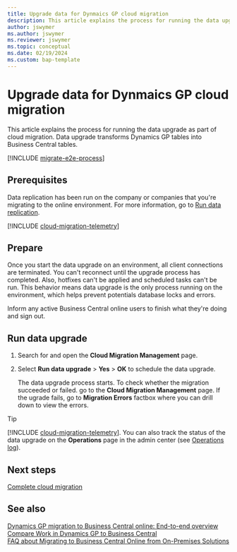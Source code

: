 ```yaml
---
title: Upgrade data for Dynmaics GP cloud migration
description: This article explains the process for running the data upgrade as part of Dynamics GP cloud migration. 
author: jswymer
ms.author: jswymer
ms.reviewer: jswymer 
ms.topic: conceptual 
ms.date: 02/19/2024
ms.custom: bap-template 
---
```

# Upgrade data for Dynmaics GP cloud migration

This article explains the process for running the data upgrade as part of cloud migration. Data upgrade transforms Dynamics GP tables into Business Central tables.

[!INCLUDE [migrate-e2e-process](../developer/includes/migrate-e2e-process-gp.md)]

## Prerequisites

Data replication has been run on the company or companies that you're migrating to the online environment. For more information, go to [Run data replication](migrate-data-replication-run.md).

[!INCLUDE [cloud-migration-telemetry](../includes/bc-cloud-migrate-replicate-all-before-upgrade.md)]

## Prepare

Once you start the data upgrade on an environment, all client connections are terminated. You can't reconnect until the upgrade process has completed. Also, hotfixes can't be applied and scheduled tasks can't be run. This behavior means data upgrade is the only process running on the environment, which helps prevent potentials database locks and errors.

Inform any active Business Central online users to finish what they're doing and sign out.

## Run data upgrade

1. Search for and open the **Cloud Migration Management** page.
2. Select **Run data upgrade** > **Yes** > **OK** to schedule the data upgrade.

   The data upgrade process starts. To check whether the migration succeeded or failed. go to the **Cloud Migration Management** page.  If the ugrade fails, go to **Migration Errors** factbox where you can drill down to view the errors.

> [!TIP]
> [!INCLUDE [cloud-migration-telemetry](../developer/includes/cloud-migration-telemetry.md)]. You can also track the status of the data upgrade on the **Operations** page in the admin center (see [Operations log](tenant-admin-center-environments.md#opslog)).

## Next steps

[Complete cloud migration](migration-finish-gp.md)  

## See also

[Dynamics GP migration to Business Central online: End-to-end overview](migrate-gp-overview.md)  
[Compare Work in Dynamics GP to Business Central](migrate-dynamics-gp-videos.md)  
[FAQ about Migrating to Business Central Online from On-Premises Solutions](faq-migrate-data.md)  
